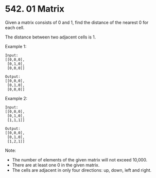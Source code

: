 # 542. 01 Matrix
Given a matrix consists of 0 and 1, find the distance of the nearest 0 for each cell.

The distance between two adjacent cells is 1.
 
Example 1:
```text
Input:
[[0,0,0],
 [0,1,0],
 [0,0,0]]

Output:
[[0,0,0],
 [0,1,0],
 [0,0,0]]
```

Example 2:
```text
Input:
[[0,0,0],
 [0,1,0],
 [1,1,1]]

Output:
[[0,0,0],
 [0,1,0],
 [1,2,1]]
 ```


Note:

* The number of elements of the given matrix will not exceed 10,000.
* There are at least one 0 in the given matrix.
* The cells are adjacent in only four directions: up, down, left and right.
